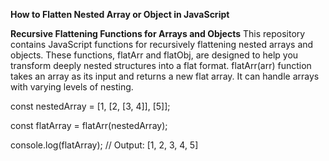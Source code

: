 **How to Flatten Nested Array or Object in JavaScript**

**Recursive Flattening Functions for Arrays and Objects**
This repository contains JavaScript functions for recursively flattening nested arrays and objects.
These functions, flatArr and flatObj, are designed to help you transform deeply nested structures into a flat format.
flatArr(arr) function takes an array as its input and returns a new flat array.
It can handle arrays with varying levels of nesting.

const nestedArray = [1, [2, [3, 4]], [5]];

const flatArray = flatArr(nestedArray);

console.log(flatArray); // Output: [1, 2, 3, 4, 5] 
